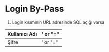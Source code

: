 # Login By-Pass

1. Login kısımının URL adresinde SQL açığı varsa 

| Kullanıcı Adı | ' or "=" |
| --- | --- |
| Şifre | ' or "=" | 

